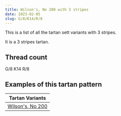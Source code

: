 ```yaml
---
title: Wilson's, No 200 with 3 stripes
date: 2023-02-05
slug: G/8/K14/R/8
---
```

This is a list of all the tartan sett variants with 3 stripes.

It is a 3 stripes tartan.


## Thread count
G/8 K14 R/8

## Examples of this tartan pattern

| Tartan Variants |
|---------------|
| [Wilson's, No 200](/variants/g/8/k14/r/8-g008000-k000000-rc00000)||
